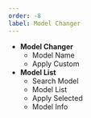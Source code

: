 ```yaml
---
order: -8
label: Model Changer
---
```


* **Model Changer**
    * Model Name
    * Apply Custom
* **Model List**
    * Search Model
    * Model List
    * Apply Selected
    * Model Info